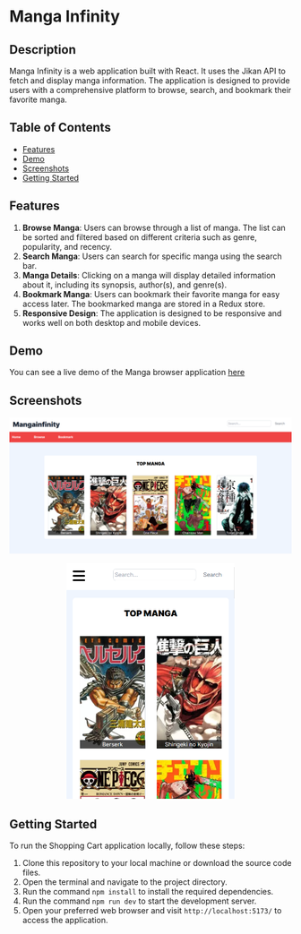 # Manga Infinity

## Description
Manga Infinity is a web application built with React. It uses the Jikan API to fetch and display manga information. The application is designed to provide users with a comprehensive platform to browse, search, and bookmark their favorite manga.

## Table of Contents

- [Features](#features)
- [Demo](#demo)
- [Screenshots](#screenshots)
- [Getting Started](#getting-started)

## Features

1. **Browse Manga**: Users can browse through a list of manga. The list can be sorted and filtered based on different criteria such as genre, popularity, and recency.
2. **Search Manga**: Users can search for specific manga using the search bar.
3. **Manga Details**: Clicking on a manga will display detailed information about it, including its synopsis, author(s), and genre(s).
4. **Bookmark Manga**: Users can bookmark their favorite manga for easy access later. The bookmarked manga are stored in a Redux store.
5. **Responsive Design**: The application is designed to be responsive and works well on both desktop and mobile devices.

## Demo

You can see a live demo of the Manga browser application [here](https://glittery-dasik-7ebf2d.netlify.app/)

## Screenshots

<p align="center">
  <img src="./public/preview-desktop.png" alt="Preview desktop" />
</p>

<p align="center">
  <img src="./public/preview-mobile.png" alt="Preview mobile" width="300" />
</p>



## Getting Started

To run the Shopping Cart application locally, follow these steps:

1. Clone this repository to your local machine or download the source code files.
2. Open the terminal and navigate to the project directory.
3. Run the command `npm install` to install the required dependencies.
4. Run the command `npm run dev` to start the development server.
5. Open your preferred web browser and visit `http://localhost:5173/` to access the application.